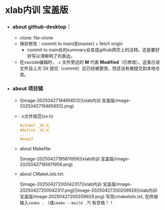 # xlab内训 宝盖版

- ### about github-desktop：

  - clone: file-clone
  - 保存修改：commit to main(到master) + fetch origin 
    - commit to main处的summary会变成github网页上的注释。还是要好好写以清晰明了的表达。
  - 在vscode编辑时，`.c` 文件旁边的 **M** 代表 **Modified**（已修改）。这表示该文件自上次 Git 提交（commit）后已经被更改，但还没有被提交到本地仓库。

- ### about 项目链

  - ![image-20250427194656512](xlab内训 宝盖版/image-20250427194656512.png)

  - `.h`文件规范(xx.h)

    ```c
    #ifndef _XX_H_
    #define _XX_H_
    ...
    #endif
    ```

  - about Makefile:

    ![image-20250427195611956](xlab内训 宝盖版/image-20250427195611956.png)

  - about CMakeLists.txt:

    ![image-20250427200042317](xlab内训 宝盖版/image-20250427200042317.png)![image-20250427200209929](xlab内训 宝盖版/image-20250427200209929.png)				写完cmakelists.txt, 在终端输入`cmake .` （或`cmake --build .`?) 有空格！！